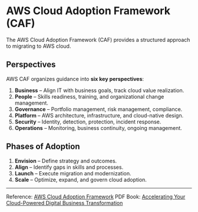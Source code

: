 # AWS Cloud Adoption Framework (CAF)

The AWS Cloud Adoption Framework (CAF) provides a structured approach to migrating to AWS cloud.

## Perspectives
AWS CAF organizes guidance into **six key perspectives**:

1. **Business** – Align IT with business goals, track cloud value realization.
2. **People** – Skills readiness, training, and organizational change management.
3. **Governance** – Portfolio management, risk management, compliance.
4. **Platform** – AWS architecture, infrastructure, and cloud-native design.
5. **Security** – Identity, detection, protection, incident response.
6. **Operations** – Monitoring, business continuity, ongoing management.

## Phases of Adoption
1. **Envision** – Define strategy and outcomes.
2. **Align** – Identify gaps in skills and processes.
3. **Launch** – Execute migration and modernization.
4. **Scale** – Optimize, expand, and govern cloud adoption.

---

Reference: [AWS Cloud Adoption Framework](https://aws.amazon.com/professional-services/CAF/)
PDF Book: [Accelerating Your Cloud-Powered
Digital Business Transformation](https://d1.awsstatic.com/whitepapers/aws-caf-ebook.pdf)
